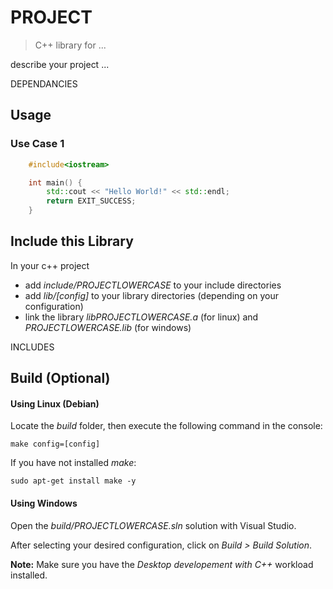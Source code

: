 # PROJECT
>C++ library for ...

describe your project ...

DEPENDANCIES

## Usage
### Use Case 1
```cpp
    #include<iostream>

    int main() {
        std::cout << "Hello World!" << std::endl;
        return EXIT_SUCCESS;
    }
```

## Include this Library
In your c++ project
- add _include/PROJECTLOWERCASE_ to your include directories
- add _lib/[config]_ to your library directories (depending on your configuration)
- link the library _libPROJECTLOWERCASE.a_ (for linux) and _PROJECTLOWERCASE.lib_ (for windows)

INCLUDES

## Build (Optional)
#### Using Linux (Debian)
Locate the _build_ folder, then execute the following command in the console:
``` console
make config=[config]
```
If you have not installed _make_:
``` console
sudo apt-get install make -y
```

#### Using Windows
Open the _build/PROJECTLOWERCASE.sln_ solution with Visual Studio.

After selecting your desired configuration, click on _Build > Build Solution_.

__Note:__ Make sure you have the _Desktop developement with C++_ workload installed.